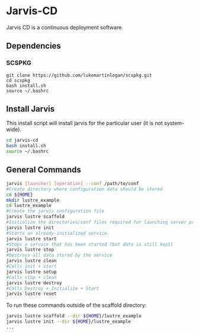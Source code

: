 # Jarvis-CD

Jarvis CD is a continuous deployment software.

## Dependencies

### SCSPKG

```
git clone https://github.com/lukemartinlogan/scspkg.git
cd scspkg
bash install.sh
source ~/.bashrc
```

## Install Jarvis

This install script will install jarvis for the particular user
(it is not system-wide).

```bash
cd jarvis-cd
bash install.sh
source ~/.bashrc
```

## General Commands

```bash
jarvis [launcher] [operation] --conf /path/to/conf
#Create directory where configuration data should be stored
cd ${HOME}
mkdir lustre_example
cd lustre_example
#Create the jarvis configuration file
jarvis lustre scaffold
#Initialize the directories/conf files required for launching server processes
jarvis lustre init
#Starts an already-initialized service
jarvis lustre start
#Stops a service that has been started (but data is still kept)
jarvis lustre stop
#Destroys all data stored by the service
jarvis lustre clean
#Calls init + start
jarvis lustre setup
#Calls stop + clean
jarvis lustre destroy
#Calls Destroy + Initialize + Start
jarvis lustre reset
```

To run these commands outside of the scaffold directory:
```bash
jarvis lustre scaffold --dir ${HOME}/lustre_example
jarvis lustre init --dir ${HOME}/lustre_example
...
```
